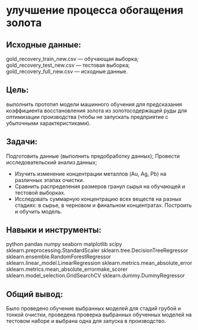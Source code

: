 # улучшение процесса обогащения золота 
## Исходные данные:
gold_recovery_train_new.csv — обучающая выборка; gold_recovery_test_new.csv — тестовая выборка; gold_recovery_full_new.csv — исходные данные.

## Цель: 
выполнить прототип модели машинного обучения для предсказания коэффициента восстановления золота из золотосодержащей руды для оптимизации производства (чтобы не запускать предприятие с убыточными характеристиками).

## Задачи:
Подготовить данные (выполнить предобработку данных);
Провести исследовательский анализ данных; 
  - Изучить изменение концентрации металлов (Au, Ag, Pb) на различных этапах очистки. 
  - Сравнить распределения размеров гранул сырья на обучающей и тестовой выборках. 
  - Исследовать суммарную концентрацию всех веществ на разных стадиях: в сырье, в черновом и финальном концентратах.
Построить и обучить модель.

## Навыки и инструменты:
python
pandas
numpy
seaborn
matplotlib
scipy
sklearn.preprocessing.StandardScaler
sklearn.tree.DecisionTreeRegressor
sklearn.ensemble.RandomForestRegressor
sklearn.linear_model.LinearRegression
sklearn.metrics.mean_absolute_error
sklearn.metrics.mean_absolute_errormake_scorer
sklearn.model_selection.GridSearchCV
sklearn.dummy.DummyRegressor

## Общий вывод:
Было проведено обучение выбранных моделей для стадий грубой и тонкой очистки, проведена проверка выбранных обученных моделей на тестовом наборе и выбрана одна для запуска в производство.
